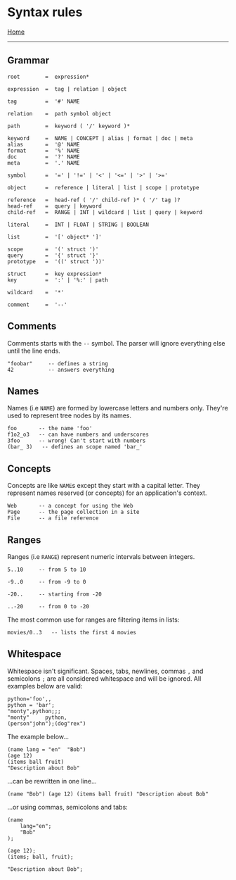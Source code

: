  # Syntax rules

[Home](../README.md)

---

## Grammar

```
root        =  expression*

expression  =  tag | relation | object

tag         =  '#' NAME

relation    =  path symbol object

path        =  keyword ( '/' keyword )*

keyword     =  NAME | CONCEPT | alias | format | doc | meta
alias       =  '@' NAME
format      =  '%' NAME
doc         =  '?' NAME
meta        =  '.' NAME

symbol      =  '=' | '!=' | '<' | '<=' | '>' | '>='

object      =  reference | literal | list | scope | prototype

reference   =  head-ref ( '/' child-ref )* ( '/' tag )?
head-ref    =  query | keyword
child-ref   =  RANGE | INT | wildcard | list | query | keyword

literal     =  INT | FLOAT | STRING | BOOLEAN

list        =  '[' object* ']'

scope       =  '(' struct ')'
query       =  '{' struct '}'
prototype   =  '((' struct '))'

struct      =  key expression*
key         =  ':' | '%:' | path

wildcard    =  '*'

comment     =  '--'
```


## Comments

Comments starts with the `--` symbol. The parser will ignore everything else until the line ends.

```
"foobar"     -- defines a string
42           -- answers everything
```


## Names

Names (i.e `NAME`) are formed by lowercase letters and numbers only.
They're used to represent tree nodes by its names.

```
foo       -- the name 'foo'
f1o2_o3   -- can have numbers and underscores
3foo      -- wrong! Can't start with numbers
(bar_ 3)   -- defines an scope named 'bar_'
```


## Concepts

Concepts are like `NAME`s except they start with a capital letter.
They represent names reserved (or concepts) for an application's context.

```
Web       -- a concept for using the Web
Page      -- the page collection in a site
File      -- a file reference
```


## Ranges

Ranges (i.e `RANGE`) represent numeric intervals between integers.

```
5..10     -- from 5 to 10

-9..0     -- from -9 to 0

-20..     -- starting from -20

..-20     -- from 0 to -20
```

The most common use for ranges are filtering items in lists:

```
movies/0..3   -- lists the first 4 movies
```


## Whitespace

Whitespace isn't significant. Spaces, tabs, newlines, commas `,` and semicolons `;` are all considered whitespace and will be ignored. All examples below are valid:

```
python='foo',,
python = 'bar';
"monty",python;;;
"monty"     python,
(person"john");(dog"rex")
```

The example below...

```
(name lang = "en"  "Bob")
(age 12)
(items ball fruit)
"Description about Bob"
```

...can be rewritten in one line...

```
(name "Bob") (age 12) (items ball fruit) "Description about Bob"
```

...or using commas, semicolons and tabs:

```
(name
    lang="en";
    "Bob"
);

(age 12);
(items; ball, fruit);

"Description about Bob";
```
